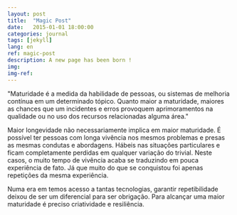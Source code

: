 ```yaml
---
layout: post
title:  "Magic Post"
date:   2015-01-01 18:00:00
categories: journal
tags: [jekyll]
lang: en
ref: magic-post
description: A new page has been born !
img: 
img-ref:
---
```


"Maturidade é a medida da habilidade de pessoas, ou sistemas de melhoria contínua em um determinado tópico. Quanto maior a maturidade, maiores as chances que um incidentes e erros provoquem aprimoramentos na qualidade ou no uso dos recursos relacionadas alguma área."

Maior longevidade não necessariamente implica em maior maturidade. É possível ter pessoas com longa vivência nos mesmos problemas e presas as mesmas condutas e abordagens. Hábeis nas situações particulares e ficam completamente perdidas em qualquer variação do trivial. Neste casos, o muito tempo de vivência acaba se traduzindo em pouca experiência de fato. Já que muito do que se conquistou foi apenas repetições da mesma experiência.

Numa era em temos acesso a tantas tecnologias, garantir repetibilidade deixou de ser um diferencial para ser obrigação. Para alcançar uma maior maturidade é preciso criatividade e resiliência. 


